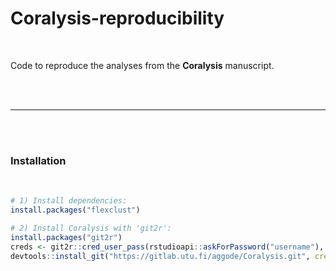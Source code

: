 # Coralysis-reproducibility

<br>

Code to reproduce the analyses from the **Coralysis** manuscript.

<br>

<br>

---

<br>

<br>

### Installation

<br>

```R
# 1) Install dependencies:
install.packages("flexclust")

# 2) Install Coralysis with 'git2r':
install.packages("git2r")
creds <- git2r::cred_user_pass(rstudioapi::askForPassword("username"), rstudioapi::askForPassword("password"))
devtools::install_git("https://gitlab.utu.fi/aggode/Coralysis.git", credentials = creds)
```

<br>

<br>
